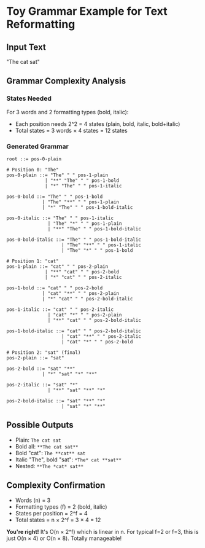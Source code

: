 # Toy Grammar Example for Text Reformatting

## Input Text
"The cat sat"

## Grammar Complexity Analysis

### States Needed
For 3 words and 2 formatting types (bold, italic):
- Each position needs 2^2 = 4 states (plain, bold, italic, bold+italic)
- Total states = 3 words × 4 states = 12 states

### Generated Grammar

```
root ::= pos-0-plain

# Position 0: "The"
pos-0-plain ::= "The" " " pos-1-plain
              | "**" "The" " " pos-1-bold
              | "*" "The" " " pos-1-italic

pos-0-bold ::= "The" " " pos-1-bold
             | "The" "**" " " pos-1-plain
             | "*" "The" " " pos-1-bold-italic

pos-0-italic ::= "The" " " pos-1-italic
               | "The" "*" " " pos-1-plain
               | "**" "The" " " pos-1-bold-italic

pos-0-bold-italic ::= "The" " " pos-1-bold-italic
                    | "The" "**" " " pos-1-italic
                    | "The" "*" " " pos-1-bold

# Position 1: "cat"
pos-1-plain ::= "cat" " " pos-2-plain
              | "**" "cat" " " pos-2-bold
              | "*" "cat" " " pos-2-italic

pos-1-bold ::= "cat" " " pos-2-bold
             | "cat" "**" " " pos-2-plain
             | "*" "cat" " " pos-2-bold-italic

pos-1-italic ::= "cat" " " pos-2-italic
               | "cat" "*" " " pos-2-plain
               | "**" "cat" " " pos-2-bold-italic

pos-1-bold-italic ::= "cat" " " pos-2-bold-italic
                    | "cat" "**" " " pos-2-italic
                    | "cat" "*" " " pos-2-bold

# Position 2: "sat" (final)
pos-2-plain ::= "sat"

pos-2-bold ::= "sat" "**"
             | "*" "sat" "*" "**"

pos-2-italic ::= "sat" "*"
               | "**" "sat" "**" "*"

pos-2-bold-italic ::= "sat" "**" "*"
                    | "sat" "*" "**"
```

## Possible Outputs
- Plain: `The cat sat`
- Bold all: `**The cat sat**`
- Bold "cat": `The **cat** sat`
- Italic "The", bold "sat": `*The* cat **sat**`
- Nested: `**The *cat* sat**`

## Complexity Confirmation
- Words (n) = 3
- Formatting types (f) = 2 (bold, italic)
- States per position = 2^f = 4
- Total states = n × 2^f = 3 × 4 = 12

**You're right!** It's O(n × 2^f) which is linear in n.
For typical f=2 or f=3, this is just O(n × 4) or O(n × 8).
Totally manageable!